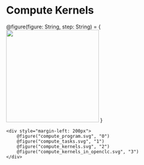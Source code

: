 Compute Kernels
===============

<div>
    @figure(figure: String, step: String) = {
        <img style="width: 250px" data-step="@step"
                src="@routes.Presentations.figure("intro_to_opencl", figure)">
    }

    <div style="margin-left: 200px">
        @figure("compute_program.svg", "0")
        @figure("compute_tasks.svg", "1")
        @figure("compute_kernels.svg", "2")
        @figure("compute_kernels_in_openclc.svg", "3")
    </div>
</div>
